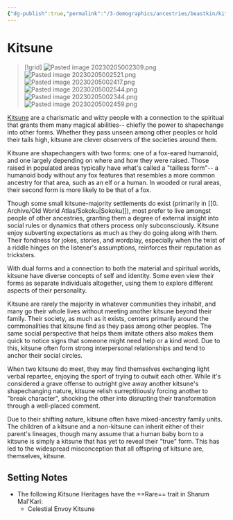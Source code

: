 ```yaml
---
{"dg-publish":true,"permalink":"/3-demographics/ancestries/beastkin/kitsune/","noteIcon":""}
---
```


# Kitsune

>[!grid]
>![Pasted image 20230205002309.png](/img/user/x.%20Assets/Attachments/Pasted%20image%2020230205002309.png)
>![Pasted image 20230205002521.png](/img/user/x.%20Assets/Attachments/Pasted%20image%2020230205002521.png)
![Pasted image 20230205002417.png](/img/user/x.%20Assets/Attachments/Pasted%20image%2020230205002417.png)
![Pasted image 20230205002544.png](/img/user/x.%20Assets/Attachments/Pasted%20image%2020230205002544.png)
>![Pasted image 20230205002344.png](/img/user/x.%20Assets/Attachments/Pasted%20image%2020230205002344.png)
![Pasted image 20230205002459.png](/img/user/x.%20Assets/Attachments/Pasted%20image%2020230205002459.png)

[Kitsune](https://2e.aonprd.com/Ancestries.aspx?ID=38) are a charismatic and witty people with a connection to the spiritual that grants them many magical abilities-- chiefly the power to shapechange into other forms. Whether they pass unseen among other peoples or hold their tails high, kitsune are clever observers of the societies around them.

Kitsune are shapechangers with two forms: one of a fox-eared humanoid, and one largely depending on where and how they were raised. Those raised in populated areas typically have what's called a "tailless form"-- a humanoid body without any fox features that resembles a more common ancestry for that area, such as an elf or a human. In wooded or rural areas, their second form is more likely to be that of a fox.

Though some small kitsune-majority settlements do exist (primarily in [[0. Archive/Old World Atlas/Sokoku\|Sokoku]]), most prefer to live amongst people of other ancestries, granting them a degree of external insight into social rules or dynamics that others process only subconsciously. Kitsune enjoy subverting expectations as much as they do going along with them. Their fondness for jokes, stories, and wordplay, especially when the twist of a riddle hinges on the listener's assumptions, reinforces their reputation as tricksters. 

With dual forms and a connection to both the material and spiritual worlds, kitsune have diverse concepts of self and identity. Some even view their forms as separate individuals altogether, using them to explore different aspects of their personality. 

Kitsune are rarely the majority in whatever communities they inhabit, and many go their whole lives without meeting another kitsune beyond their family. Their society, as much as it exists, centers primarily around the commonalities that kitsune find as they pass among other peoples. The same social perspective that helps them imitate others also makes them quick to notice signs that someone might need help or a kind word. Due to this, kitsune often form strong interpersonal relationships and tend to anchor their social circles. 

When two kitsune do meet, they may find themselves exchanging light verbal repartee, enjoying the sport of trying to outwit each other. While it's considered a grave offense to outright give away another kitsune's shapechanging nature, kitsune relish surreptitiously forcing another to "break character", shocking the other into disrupting their transformation through a well-placed comment. 

Due to their shifting nature, kitsune often have mixed-ancestry family units. The children of a kitsune and a non-kitsune can inherit either of their parent's lineages, though many assume that a human baby born to a kitsune is simply a kitsune that has yet to reveal their "true" form. This has led to the widespread misconception that all offspring of kitsune are, themselves, kitsune.

## Setting Notes

- The following Kitsune Heritages have the ==Rare== trait in Sharum Mal'Kari:
	- Celestial Envoy Kitsune

